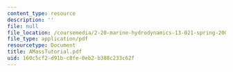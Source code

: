 ```yaml
---
content_type: resource
description: ''
file: null
file_location: /coursemedia/2-20-marine-hydrodynamics-13-021-spring-2005/160c5cf2d91bc8fe0eb2b388c233c62f_AMassTutorial.pdf
file_type: application/pdf
resourcetype: Document
title: AMassTutorial.pdf
uid: 160c5cf2-d91b-c8fe-0eb2-b388c233c62f
---
```

